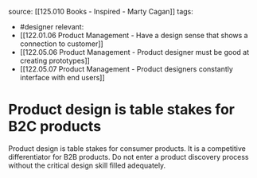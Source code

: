 source: [[125.010 Books - Inspired - Marty Cagan]]
tags:
- #designer
relevant:
- [[122.01.06 Product Management - Have a design sense that shows a connection to customer]]
- [[122.05.06 Product Management - Product designer must be good at creating prototypes]]
- [[122.05.07 Product Management - Product designers constantly interface with end users]]

# Product design is table stakes for B2C products

Product design is table stakes for consumer products. It is a competitive differentiator for B2B products. Do not enter a product discovery process without the critical design skill filled adequately.
